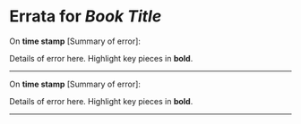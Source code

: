 # Errata for *Book Title*

On **time stamp** [Summary of error]:
 
Details of error here. Highlight key pieces in **bold**.

***

On **time stamp** [Summary of error]:
 
Details of error here. Highlight key pieces in **bold**.

***